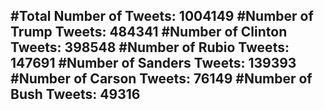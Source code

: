 #Total Number of Tweets: 1004149 
#Number of Trump Tweets: 484341
#Number of Clinton Tweets: 398548
#Number of Rubio Tweets: 147691
#Number of Sanders Tweets: 139393
#Number of Carson Tweets: 76149
#Number of Bush Tweets: 49316
---
